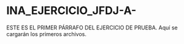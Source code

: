 # INA_EJERCICIO_JFDJ-A-
ESTE ES EL PRIMER PÁRRAFO DEL EJERCICIO DE PRUEBA.
Aquí se cargarán los primeros archivos.
